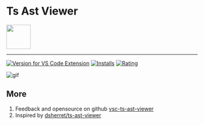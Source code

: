 # Ts Ast Viewer

<img height="64px" src="https://cdn.jsdelivr.net/gh/saber2pr/MyWeb@master/resource/image/vsc-ts-ast-viewer-logo.png" />

---

[![Version for VS Code Extension](https://vsmarketplacebadge.apphb.com/version-short/saber2pr.ts-ast-viewer.svg?logo=visual-studio-code)](https://marketplace.visualstudio.com/items?itemName=saber2pr.ts-ast-viewer) [![Installs](https://vsmarketplacebadge.apphb.com/installs/saber2pr.ts-ast-viewer.svg)](https://marketplace.visualstudio.com/items?itemName=saber2pr.ts-ast-viewer) [![Rating](https://vsmarketplacebadge.apphb.com/rating/saber2pr.ts-ast-viewer.svg)](https://marketplace.visualstudio.com/items?itemName=saber2pr.ts-ast-viewer)

![gif](https://cdn.jsdelivr.net/gh/saber2pr/MyWeb@master/resource/image/vsc-ts-ast-viewer.gif)

## More

1. Feedback and opensource on github [vsc-ts-ast-viewer](https://github.com/Saber2pr/vsc-ts-ast-viewer)
2. Inspired by [dsherret/ts-ast-viewer](https://github.com/dsherret/ts-ast-viewer)
